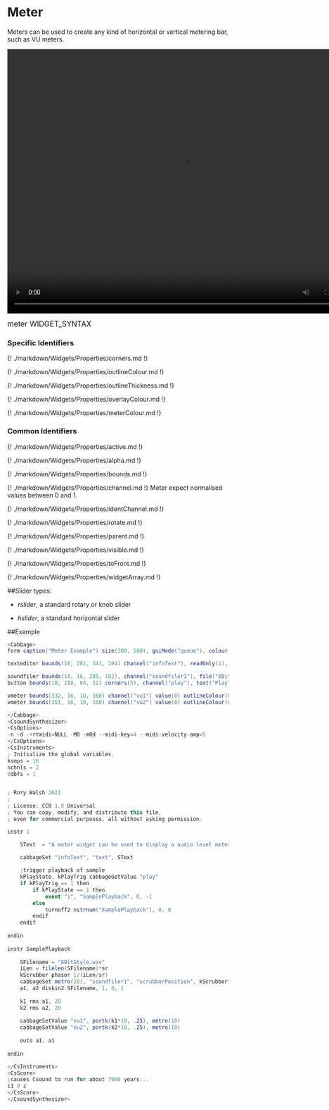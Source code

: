 # Meter

Meters can be used to create any kind of horizontal or vertical metering bar, such as VU meters. 

<video width="800" height="600" controls>
<source src="../../images/docs/meter.mp4">
</video> 

<big></pre>
meter WIDGET_SYNTAX
</pre></big>

### Specific Identifiers

{! ./markdown/Widgets/Properties/corners.md !} 

{! ./markdown/Widgets/Properties/outlineColour.md !}  

{! ./markdown/Widgets/Properties/outlineThickness.md !}  

{! ./markdown/Widgets/Properties/overlayColour.md !} 

{! ./markdown/Widgets/Properties/meterColour.md !} 


### Common Identifiers

{! ./markdown/Widgets/Properties/active.md !}  

{! ./markdown/Widgets/Properties/alpha.md !} 

{! ./markdown/Widgets/Properties/bounds.md !}   

{! ./markdown/Widgets/Properties/channel.md !}  Meter expect normalised values between 0 and 1.
 
{! ./markdown/Widgets/Properties/identChannel.md !}  

{! ./markdown/Widgets/Properties/rotate.md !}    

{! ./markdown/Widgets/Properties/parent.md !} 

{! ./markdown/Widgets/Properties/visible.md !}  
 
{! ./markdown/Widgets/Properties/toFront.md !} 

{! ./markdown/Widgets/Properties/widgetArray.md !}  

##Slider types:

* *rslider*, a standard rotary or knob slider

* *hslider*, a standard horizontal slider

<!--(End of identifiers)/-->


##Example
<!--(Widget Example)/-->
```csharp
<Cabbage>
form caption("Meter Example") size(380, 500), guiMode("queue"), colour(2, 145, 209) pluginId("def1")

texteditor bounds(18, 281, 341, 204) channel("infoText"), readOnly(1), wrap(1), scrollbars(1)

soundfiler bounds(18, 16, 285, 182), channel("soundfiler1"), file("8BitStyle.wav") colour(147, 210, 0), tableBackgroundColour(0, 0, 0, 0)
button bounds(18, 218, 84, 32) corners(5), channel("play"), text("Play", "Stop")

vmeter bounds(332, 16, 10, 160) channel("vu1") value(0) outlineColour(0, 0, 0), overlayColour(0, 0, 0) meterColour:0(255, 0, 0) meterColour:1(255, 255, 0) meterColour:2(0, 255, 0) outlineThickness(1) 
vmeter bounds(351, 16, 10, 160) channel("vu2") value(0) outlineColour(0, 0, 0), overlayColour(0, 0, 0) meterColour:0(255, 0, 0) meterColour:1(255, 255, 0) meterColour:2(0, 255, 0) outlineThickness(1) 

</Cabbage>
<CsoundSynthesizer>
<CsOptions>
-n -d -+rtmidi=NULL -M0 -m0d --midi-key=4 --midi-velocity-amp=5
</CsOptions>
<CsInstruments>
; Initialize the global variables. 
ksmps = 16
nchnls = 2
0dbfs = 1


; Rory Walsh 2021 
;
; License: CC0 1.0 Universal
; You can copy, modify, and distribute this file, 
; even for commercial purposes, all without asking permission. 

instr 1

    SText  = "A meter widget can be used to display a audio level meter. It can accept up to three different colours to make up the level colour gradient. You need to send data to the widget from Csound in order for it to work. It does not calculate RMS values itself.\n\nIn this example, a sound file is loaded. The 'diskin2' opcode reads it back when the user hits play. The output from the file is sent to a pair of 'rms' opcodes which converts the audio signal to a k-rate rms value. A small portamento is applied to the RMS values in order to smoothen out the signal that is sent to the meter widgets."

    cabbageSet "infoText", "text", SText
    
    ;trigger playback of sample
    kPlayState, kPlayTrig cabbageGetValue "play"
    if kPlayTrig == 1 then
        if kPlayState == 1 then
            event "i", "SamplePlayback", 0, -1
        else
            turnoff2 nstrnum("SamplePlayback"), 0, 0
        endif
    endif   
        
endin
                
instr SamplePlayback
    
    SFilename = "8BitStyle.wav"
    iLen = filelen(SFilename)*sr
    kScrubber phasor 1/(iLen/sr)
    cabbageSet metro(20), "soundfiler1", "scrubberPosition", kScrubber*iLen
    a1, a2 diskin2 SFilename, 1, 0, 1
    
    k1 rms a1, 20
    k2 rms a2, 20
    
    cabbageSetValue "vu1", portk(k1*10, .25), metro(10)
    cabbageSetValue "vu2", portk(k2*10, .25), metro(10)
    
    outs a1, a1
        
endin

</CsInstruments>
<CsScore>
;causes Csound to run for about 7000 years...
i1 0 z
</CsScore>
</CsoundSynthesizer>

```
<!--(End Widget Example)/-->
